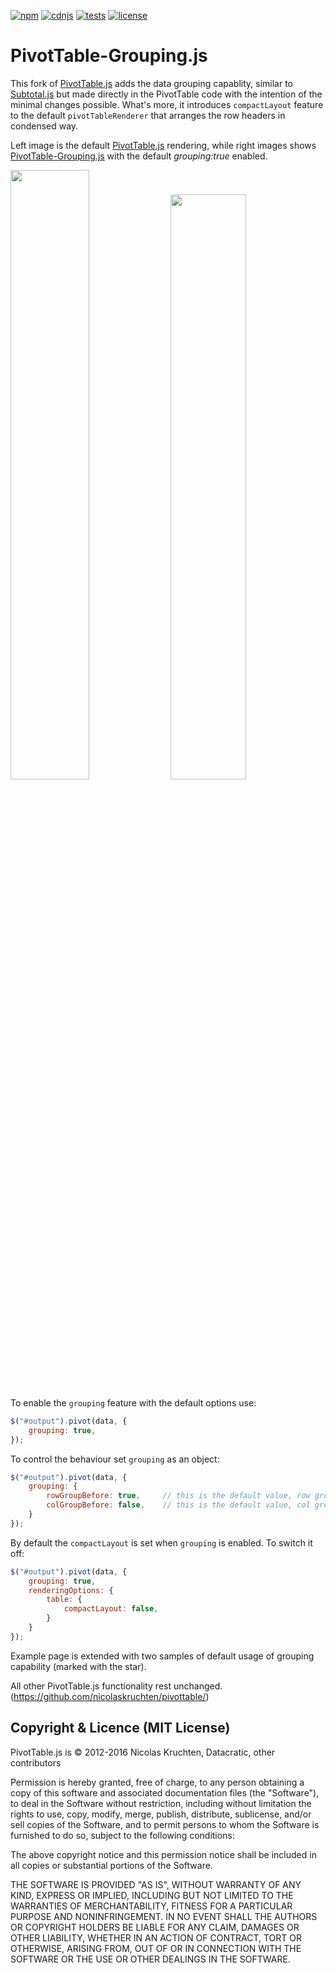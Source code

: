 [![npm](https://pivottable.js.org/images/npm.svg)](https://www.npmjs.com/package/pivottable) [![cdnjs](https://pivottable.js.org/images/cdnjs.svg)](https://cdnjs.com/libraries/pivottable) [![tests](https://pivottable.js.org/images/tests.svg)](https://pivottable.js.org/tests/) [![license](https://pivottable.js.org/images/license.svg)](https://github.com/nicolaskruchten/pivottable/blob/master/LICENSE.md)

# PivotTable-Grouping.js

This fork of [PivotTable.js](https://pivottable.js.org/) adds the data grouping capablity, similar to [Subtotal.js](http://nagarajanchinnasamy.com/subtotal/) but made directly in the PivotTable code with the intention of the minimal changes possible. What's more, it introduces `compactLayout` feature to the default `pivotTableRenderer` that arranges the row headers in condensed way.

Left image is the default [PivotTable.js](https://pivottable.js.org/) rendering, while right images shows [PivotTable-Grouping.js](https://jjagielka.github.com/pivottable-grouping) with the default _grouping:true_ enabled.

<img src="http://jjagielka.github.io/pivottable-grouping-demo/images/grouping_false.png" width="50%"> <img src="http://jjagielka.github.io/pivottable-grouping-demo/images/grouping_true.png" width="49%">


To enable the `grouping` feature with the default options use:

```javascript
$("#output").pivot(data, {
    grouping: true,
});
```

To control the behaviour set `grouping` as an object:

```javascript
$("#output").pivot(data, {
    grouping: {
        rowGroupBefore: true,     // this is the default value, row grouping above the child rows
        colGroupBefore: false,    // this is the default value, col grouping after the child cols
    }
});
```

By default the `compactLayout` is set when `grouping` is enabled. To switch it off:

```javascript
$("#output").pivot(data, {
    grouping: true,
    renderingOptions: {
        table: {
            compactLayout: false,
        }
    }
});
```
Example page is extended with two samples of default usage of grouping capability (marked with the star).

All other PivotTable.js functionality rest unchanged. (https://github.com/nicolaskruchten/pivottable/)



## Copyright & Licence (MIT License)

PivotTable.js is © 2012-2016 Nicolas Kruchten, Datacratic, other contributors

Permission is hereby granted, free of charge, to any person obtaining a copy of this software and associated documentation files (the "Software"), to deal in the Software without restriction, including without limitation the rights to use, copy, modify, merge, publish, distribute, sublicense, and/or sell copies of the Software, and to permit persons to whom the Software is furnished to do so, subject to the following conditions:

The above copyright notice and this permission notice shall be included in all copies or substantial portions of the Software.

THE SOFTWARE IS PROVIDED "AS IS", WITHOUT WARRANTY OF ANY KIND, EXPRESS OR IMPLIED, INCLUDING BUT NOT LIMITED TO THE WARRANTIES OF MERCHANTABILITY, FITNESS FOR A PARTICULAR PURPOSE AND NONINFRINGEMENT. IN NO EVENT SHALL THE AUTHORS OR COPYRIGHT HOLDERS BE LIABLE FOR ANY CLAIM, DAMAGES OR OTHER LIABILITY, WHETHER IN AN ACTION OF CONTRACT, TORT OR OTHERWISE, ARISING FROM, OUT OF OR IN CONNECTION WITH THE SOFTWARE OR THE USE OR OTHER DEALINGS IN THE SOFTWARE.
